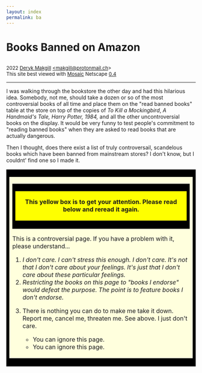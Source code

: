 ```yaml
---
layout: index
permalink: ba
---
```


<h1 style="margin-bottom:0px;">Books Banned on Amazon</h1>

<font size="-1"><br>
   2022 <a href="./">Deryk Makgill</a>
   <a href="../about.html">&lt;makgill@protonmail.ch&gt;</a><br>
   This site best viewed with
   <a href="https://web.archive.org/web/20010608100739/http%3A//www.dotnetat.net/mozilla/mcom.10.1994/MCOM/">Mosaic</a>
   Netscape 
   <a href="https://web.archive.org/web/20010618120646/http%3A//browsers.evolt.org/index.cfm/dir/navigator/linuxx86/">
   0.4</a>
 </font>

---

I was walking through the bookstore the other day and had this hilarious idea. Somebody, not me, should take a dozen or so of the most controversial books of all time and place them on the "read banned books" table at the store on top of the copies of *To Kill a Mockingbird*, *A Handmaid's Tale,* *Harry Potter,* *1984,* and all the other uncontroversial books on the display. It would be very funny to test people's commitment to "reading banned books" when they are asked to read books that are actually dangerous.

Then I thought, does there exist a list of truly controversail, scandelous books which have been banned from mainstream stores? I don't know, but I couldnt' find one so I made it.

<div align="CENTER">
<table border="0" cellpadding="2" cellspacing="0" width="80%">
 <tbody><tr>
 <td bgcolor="#000000">
 <table border="0" cellpadding="16" cellspacing="0" width="100%">
<tbody><tr>
<td bgcolor="#FFFFDD">
 <p>
 </p><div align="CENTER">
  <table border="0" cellpadding="2" cellspacing="0">
  <tbody><tr>
  <td bgcolor="#000000">
  <table border="0" cellpadding="16" cellspacing="0" width="100%">
  <tbody><tr>
  <td align="CENTER" bgcolor="#FEFF00">
 <p><b> This yellow box is to get your attention. Please read below and reread it again.</b>
</p></td>
 </tr>
</tbody></table>
  </td>
 </tr>
</tbody></table>
</div>

 <p> This is a controversial page. If you have a problem with it, please understand...

 </p><p>
</p><ol>
<li> <i>I don't care. I can't stress this enough. I don't care. It's not that I don't care about your feelings. It's just that I don't care about these particular feelings.</i>
           
 <li> <i>Restricting the books on this page to "books I endorse" would defeat the purpose. The point is to feature books I don't endorse.</i>

 <p></p></li><li> There is nothing you can do to make me take it down. Report me, cancel me, threaten me. See above. I just don't care.

<p>
</p><ul>
 <li> You can ignore this page.
</li><li> You can ignore this page.
</li></ul>
</li></ol>
</td>
</tr>
</tbody></table>
 </td>
</tr>
</tbody></table>
 </div>
